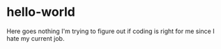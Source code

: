 # hello-world
Here goes nothing
I'm trying to figure out if coding is right for me since I hate my current job. 
